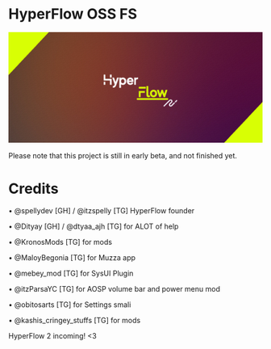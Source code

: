 # HyperFlow OSS FS

<img src=https://raw.githubusercontent.com/Dityay/Dityay/refs/heads/main/hyperflow.png>

Please note that this project is still in early beta, and not finished yet.

# Credits

• @spellydev [GH] / @itzspelly [TG] HyperFlow founder

• @Dityay [GH] / @dtyaa_ajh [TG] for ALOT of help

• @KronosMods [TG] for mods

• @MaloyBegonia [TG] for Muzza app

• @mebey_mod [TG] for SysUI Plugin

• @itzParsaYC [TG] for AOSP volume bar and power menu mod

• @obitosarts [TG] for Settings smali

• @kashis_cringey_stuffs [TG] for mods



HyperFlow 2 incoming! <3